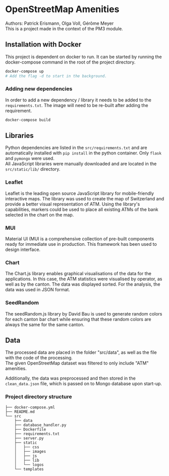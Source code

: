 # OpenStreetMap Amenities

Authors: Patrick Erismann, Olga Voll, Gérôme Meyer  
This is a project made in the context of the PM3 module.

## Installation with Docker
This project is dependent on docker to run. It can be started by running the docker-compose command in
the root of the project directory.

```bash
docker-compose up
# Add the flag -d to start in the background.
```

### Adding new dependencies
In order to add a new dependency / library it needs to be added to the `requirements.txt`.
The image will need to be re-built after adding the requirement. 
```bash
docker-compose build
```

## Libraries
Python dependencies are listed in the `src/requirements.txt` and are automatically installed with `pip install` in
the python container. Only `flask` and `pymongo` were used.  
All JavaScript libraries were manually downloaded and are located in the `src/static/lib/` directory.

### Leaflet
Leaflet is the leading open source JavaScript library for mobile-friendly interactive maps.  The library 
was used to create the map of Switzerland and provide a better visual representation of ATM. 
Using the library's capabilities, markers could be used to place all existing ATMs of the bank selected 
in the chart on the map.

### MUI
Material UI (MUI is a comprehensive collection of pre-built components ready for immediate use in 
production. This framework has been used to design interface. 

### Chart
The Chart.js library enables graphical visualisations of the data for the applications. In this case, 
the ATM statistics were visualised by operator, as well as by the canton. The data was displayed sorted. 
For the analysis, the data was used in JSON format. 

### SeedRandom
The seedRandom.js library by David Bau is used to generate random colors for each canton bar chart while 
ensuring that these random colors are always the same for the same canton.

## Data
The processed data are placed in the folder "src/data", as well as the file with the code of the processing.  
The given OpenStreetMap dataset was filtered to only include "ATM" amenities. 

Additionally, the data was preprocessed and then stored in the `clean_data.json` file, which is passed on to Mongo 
database upon start-up. 

### Project directory structure
```
├── docker-compose.yml
├── README.md
└── src
    ├── data
    ├── database_handler.py
    ├── Dockerfile
    ├── requirements.txt
    ├── server.py
    ├── static
    │   ├── css
    │   ├── images
    │   ├── js
    │   ├── lib
    │   └── logos
    └── templates
```
